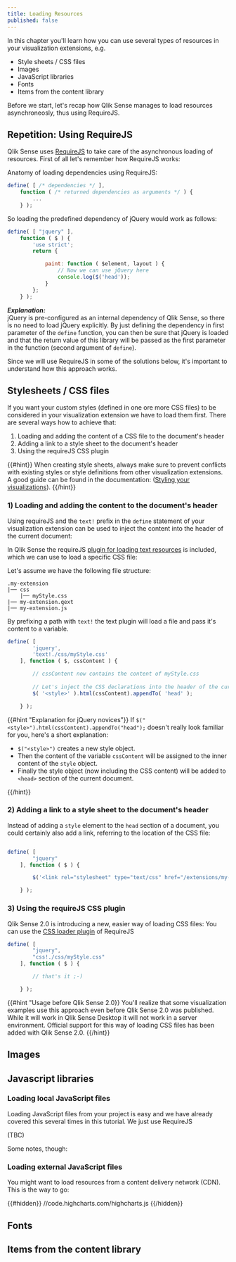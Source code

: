 ```yaml
---
title: Loading Resources
published: false
---
```


In this chapter you'll learn how you can use several types of resources in your visualization extensions, e.g.

* Style sheets / CSS files
* Images
* JavaScript libraries
* Fonts
* Items from the content library

Before we start, let's recap how Qlik Sense manages to load resources asynchroneosly, thus using RequireJS.

## Repetition: Using RequireJS

Qlik Sense uses [RequireJS](http://requirejs.org/) to take care of the asynchronous loading of resources.
First of all let's remember how RequireJS works:

Anatomy of loading dependencies using RequireJS:
``` javascript
define( [ /* dependencies */ ],
	function ( /* returned dependencies as arguments */ ) {
		...
	} );
```

So loading the predefined dependency of jQuery would work as follows:

``` javascript
define( [ "jquery" ],
	function ( $ ) {
		'use strict';
		return {

			paint: function ( $element, layout ) {
				// Now we can use jQuery here
				console.log($('head'));
			}
		};
	} );
```

***Explanation:***  
jQuery is pre-configured as an internal dependency of Qlik Sense, so there is no need to load jQuery explicitly. By just defining the dependency in first parameter of the `define` function, you can then be sure that jQuery is loaded and that the return value of this library will be passed as the first parameter in the function (second argument of `define`).  

Since we will use RequireJS in some of the solutions below, it's important to understand how this approach works.


## Stylesheets / CSS files
If you want your custom styles (defined in one ore more CSS files) to be considered in your visualization extension we have to load them first.
There are several ways how to achieve that:

1) Loading and adding the content of a CSS file to the document's header
2) Adding a link to a style sheet to the document's header
3) Using the requireJS CSS plugin

{{#hint}}
When creating style sheets, always make sure to prevent conflicts with existing styles or style definitions from other visualization extensions.
A good guide can be found in the documentation: ([Styling your visualizations](http://help.qlik.com/sense/en-us/developer/#../Subsystems/Workbench/Content/BuildingExtensions/HowTos/working-with-styling.htm)).
{{/hint}}

### 1) Loading and adding the content to the document's header

Using requireJS and the `text!` prefix in the `define` statement of your visualization extension can be used to inject the content into the header of the current document:

In Qlik Sense the requireJS [plugin for loading text resources](https://github.com/requirejs/text) is included, which we can use to load a specific CSS file:

Let's assume we have the following file structure:

```batch
.my-extension
|── css
	|── myStyle.css
|── my-extension.qext
|── my-extension.js 

```


By prefixing a path with `text!` the text plugin will load a file and pass it's content to a variable.

```js
define( [ 
		'jquery',
		'text!./css/myStyle.css' 
	], function ( $, cssContent ) {

		// cssContent now contains the content of myStyle.css
		
		// Let's inject the CSS declarations into the header of the current document
		$( '<style>' ).html(cssContent).appendTo( 'head' );

	} );
```

{{#hint "Explanation for jQuery novices"}}
If `$("<style>").html(cssContent).appendTo("head");` doesn't really look familiar for you, here's a short explanation:

* `$("<style>")` creates a new style object.
* Then the content of the variable `cssContent` will be assigned to the inner content of the `style` object.
* Finally the style object (now including the CSS content) will be added to `<head>` section of the current document.

{{/hint}}

### 2) Adding a link to a style sheet to the document's header

Instead of adding a `style` element to the `head` section of a document, you could certainly also add a link, referring to the location of the CSS file:

```js

define( [ 
		"jquery"
	], function ( $ ) {

		$('<link rel="stylesheet" type="text/css" href="/extensions/my-extension/css/myStyle.css").appendTo("head");

	} );

```

### 3) Using the requireJS CSS plugin

Qlik Sense 2.0 is introducing a new, easier way of loading CSS files:
You can use the [CSS loader plugin](https://github.com/guybedford/require-css) of RequireJS

```js
define( [ 
		"jquery",
		"css!./css/myStyle.css" 
	], function ( $ ) {

		// that's it ;-)

	} );
```

{{#hint "Usage before Qlik Sense 2.0}}
You'll realize that some visualization examples use this approach even before Qlik Sense 2.0 was published.
While it will work in Qlik Sense Desktop it will not work in a server environment. Official support for this way of loading CSS files has been added with Qlik Sense 2.0.
{{/hint}}

## Images

## Javascript libraries

### Loading local JavaScript files
Loading JavaScript files from your project is easy and we have already covered this several times in this tutorial.
We just use RequireJS

(TBC)

Some notes, though:


### Loading external JavaScript files
You might want to load resources from a content delivery network (CDN). This is the way to go:

{{#hidden}}
//code.highcharts.com/highcharts.js
{{/hidden}}

## Fonts

## Items from the content library



